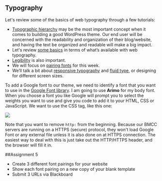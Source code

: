 ## Typography


Let's review some of the basics of web typography through a few tutorials:

- <a href="http://webdesign.tutsplus.com/articles/understanding-typographic-hierarchy--webdesign-11636" target="_blank">Typographic hierarchy</a> may be the most important concept when it comes to building a good WordPress theme.  Our end user will be concerned with the readability and organization of their blog/website, and having the text be organized and readable will make a big impact.
- Let's review <a href="http://webdesign.tutsplus.com/articles/the-anatomy-of-web-typography--webdesign-10533" target="_blank">some basics</a> in terms of what&#8217;s available with web typography.
- <a href="http://webdesign.tutsplus.com/articles/typographic-readability-and-legibility--webdesign-12211" target="_blank">Legibility</a> is also important.
- We will focus on <a href="http://webdesign.tutsplus.com/articles/a-beginners-guide-to-pairing-fonts--webdesign-5706" target="_blank">pairing fonts</a> for this week.
- We&#8217;ll talk a bit about <a href="http://ia.net/know-how/responsive-typography-the-basics" target="_blank">responsive typography</a> and <a href="http://trentwalton.com/2012/06/19/fluid-type/" target="_blank">fluid type</a>, or designing for different screen sizes.


To add a Google font to our theme, we need to identify a font that you want to use in the <a href="https://www.google.com/fonts#" target="_blank">Google Font library</a>.  I am going to use **Arimo** for my body font.  When you choose a font you like Google will prompt you to select the weights you want to use and give you code to add it to your HTML, CSS or JavaScript.  We want to use the CSS tag, like this one:

<img src="https://raw.github.com/owenroberts/mmp350/master/week6/googlefont.png" />

Note that you want to remove `http:` from the beginning.  Because our BMCC servers are running on a HTTPS (secure) protocol, they won't load Google Font or any external file unless it is also done on at HTTPS connection.  The easiest way to deal with this is just take out the HTTP/HTTPS header, and the browser will fill it in.

##Assignment 5
- Create 3 different font pairings for your website
- Show each font pairing on a new copy of your blank template 
- Submit 3 URLs via Blackboard